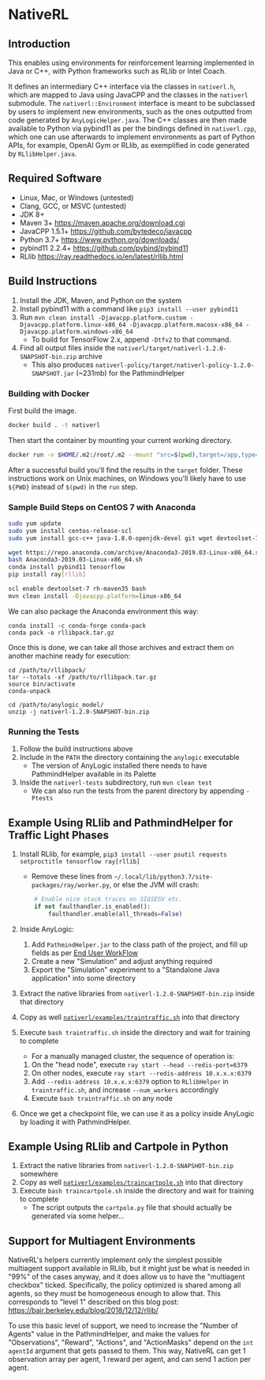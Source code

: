 NativeRL
========

Introduction
------------

This enables using environments for reinforcement learning implemented in Java or C++, with Python frameworks such as RLlib or Intel Coach.

It defines an intermediary C++ interface via the classes in `nativerl.h`, which are mapped to Java using JavaCPP and the classes in the `nativerl` submodule. The `nativerl::Environment` interface is meant to be subclassed by users to implement new environments, such as the ones outputted from code generated by `AnyLogicHelper.java`. The C++ classes are then made available to Python via pybind11 as per the bindings defined in `nativerl.cpp`, which one can use afterwards to implement environments as part of Python APIs, for example, OpenAI Gym or RLlib, as exemplified in code generated by `RLlibHelper.java`.


Required Software
-----------------

 * Linux, Mac, or Windows (untested)
 * Clang, GCC, or MSVC (untested)
 * JDK 8+
 * Maven 3+  https://maven.apache.org/download.cgi
 * JavaCPP 1.5.1+  https://github.com/bytedeco/javacpp
 * Python 3.7+  https://www.python.org/downloads/
 * pybind11 2.2.4+  https://github.com/pybind/pybind11
 * RLlib  https://ray.readthedocs.io/en/latest/rllib.html


Build Instructions
------------------

 1. Install the JDK, Maven, and Python on the system
 2. Install pybind11 with a command like `pip3 install --user pybind11`
 3. Run `mvn clean install -Djavacpp.platform.custom -Djavacpp.platform.linux-x86_64 -Djavacpp.platform.macosx-x86_64 -Djavacpp.platform.windows-x86_64`
    * To build for TensorFlow 2.x, append `-Dtfv2` to that command.
 4. Find all output files inside the `nativerl/target/nativerl-1.2.0-SNAPSHOT-bin.zip` archive
    * This also produces `nativerl-policy/target/nativerl-policy-1.2.0-SNAPSHOT.jar` (~231mb) for the PathmindHelper

### Building with Docker

First build the image.

```bash
docker build . -t nativerl
```

Then start the container by mounting your current working directory.

```bash
docker run -v $HOME/.m2:/root/.m2 --mount "src=$(pwd),target=/app,type=bind" nativerl
```

After a successful build you'll find the results in the `target` folder. These instructions work
on Unix machines, on Windows you'll likely have to use `${PWD}` instead of `$(pwd)` in the `run` step.

### Sample Build Steps on CentOS 7 with Anaconda

```bash
sudo yum update
sudo yum install centos-release-scl
sudo yum install gcc-c++ java-1.8.0-openjdk-devel git wget devtoolset-7 rh-maven35

wget https://repo.anaconda.com/archive/Anaconda3-2019.03-Linux-x86_64.sh
bash Anaconda3-2019.03-Linux-x86_64.sh
conda install pybind11 tensorflow
pip install ray[rllib]

scl enable devtoolset-7 rh-maven35 bash
mvn clean install -Djavacpp.platform=linux-x86_64
```

We can also package the Anaconda environment this way:

```
conda install -c conda-forge conda-pack
conda pack -o rllibpack.tar.gz
```

Once this is done, we can take all those archives and extract them on another machine ready for execution:

```
cd /path/to/rllibpack/
tar --totals -xf /path/to/rllibpack.tar.gz
source bin/activate
conda-unpack

cd /path/to/anylogic_model/
unzip -j nativerl-1.2.0-SNAPSHOT-bin.zip
```


### Running the Tests

 1. Follow the build instructions above
 2. Include in the `PATH` the directory containing the `anylogic` executable
    * The version of AnyLogic installed there needs to have PathmindHelper available in its Palette
 3. Inside the `nativerl-tests` subdirectory, run `mvn clean test`
    * We can also run the tests from the parent directory by appending `-Ptests`


Example Using RLlib and PathmindHelper for Traffic Light Phases
---------------------------------------------------------------

 1. Install RLlib, for example, `pip3 install --user psutil requests setproctitle tensorflow ray[rllib]`
    * Remove these lines from `~/.local/lib/python3.7/site-packages/ray/worker.py`, or else the JVM will crash:
    ```python
        # Enable nice stack traces on SIGSEGV etc.
        if not faulthandler.is_enabled():
            faulthandler.enable(all_threads=False)
    ```

 2. Inside AnyLogic:
    1. Add `PathmindHelper.jar` to the class path of the project, and fill up fields as per [End User WorkFlow](PathmindPolicyHelper/README.md#end-user-workflow)
    2. Create a new "Simulation" and adjust anything required
    3. Export the "Simulation" experiment to a "Standalone Java application" into some directory

 3. Extract the native libraries from `nativerl-1.2.0-SNAPSHOT-bin.zip` inside that directory
 4. Copy as well [`nativerl/examples/traintraffic.sh`](nativerl/examples/traintraffic.sh) into that directory
 5. Execute `bash traintraffic.sh` inside the directory and wait for training to complete
    * For a manually managed cluster, the sequence of operation is:
    1. On the "head node", execute `ray start --head --redis-port=6379`
    2. On other nodes, execute `ray start --redis-address 10.x.x.x:6379`
    3. Add `--redis-address 10.x.x.x:6379` option to `RLlibHelper` in `traintraffic.sh`, and increase `--num_workers` accordingly
    4. Execute `bash traintraffic.sh` on any node

 6. Once we get a checkpoint file, we can use it as a policy inside AnyLogic by loading it with PathmindHelper.


Example Using RLlib and Cartpole in Python
------------------------------------------

 1. Extract the native libraries from `nativerl-1.2.0-SNAPSHOT-bin.zip` somewhere
 2. Copy as well [`nativerl/examples/traincartpole.sh`](nativerl/examples/traincartpole.sh) into that directory
 3. Execute `bash traincartpole.sh` inside the directory and wait for training to complete
    * The script outputs the `cartpole.py` file that should actually be generated via some helper...


Support for Multiagent Environments
-----------------------------------

NativeRL's helpers currently implement only the simplest possible multiagent support available in RLlib, but it might just be what is needed in "99%" of the cases anyway, and it does allow us to have the "multiagent checkbox" ticked. Specifically, the policy optimized is shared among all agents, so they must be homogeneous enough to allow that. This corresponds to "level 1" described on this blog post: https://bair.berkeley.edu/blog/2018/12/12/rllib/

To use this basic level of support, we need to increase the "Number of Agents" value in the PathmindHelper, and make the values for "Observations", "Reward", "Actions", and "ActionMasks" depend on the `int agentId` argument that gets passed to them. This way, NativeRL can get 1 observation array per agent, 1 reward per agent, and can send 1 action per agent.
